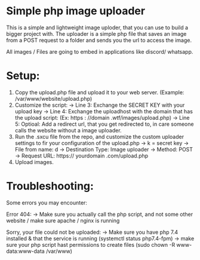 # Simple php image uploader 

This is a simple and lightweight image uploder, that you can use to build a bigger project with. 
The uploader is a simple php file that saves an image from a POST request to a folder and sends you the url to access the image.

All images / Files are going to embed in applications like discord/ whatsapp.

# Setup:

1. Copy the upload.php file and upload it to your web server. (Example: /var/www/website/upload.php)
2. Customize the script:
  -> Line 3: Exchange the SECRET KEY with your upload key 
  -> Line 4: Exchange the uploadhost with the domain that has the upload script: (Ex: https : //domain .wtf/images/upload.php)
  -> Line 5: Optioal: Add a redirect url, that you get redirected to, in care someone calls the website without a image uploader.
3. Run the .sxcu file from the repo, and customize the custom uploader settings to fir your configuration of the upload.php
  -> k = secret key
  -> File from name: d
  -> Destination Type: Image uploader
  -> Method: POST
  -> Request URL: https:// yourdomain .com/upload.php
4. Upload images.

# Troubleshooting:

Some errors you may encounter:
  
Error 404:
  -> Make sure you actually call the php script, and not some other website / make sure apache / nginx is running
  
Sorry, your file could not be uploaded:
  -> Make sure you have php 7.4 installed & that the service is running (systemctl status php7.4-fpm)
  -> make sure your php script hast permissions to create files (sudo chown -R www-data:www-data /var/www)
 

